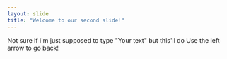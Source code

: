 ```yaml
---
layout: slide
title: "Welcome to our second slide!"
---
```

Not sure if i'm just supposed to type "Your text" but this'll do
Use the left arrow to go back!
